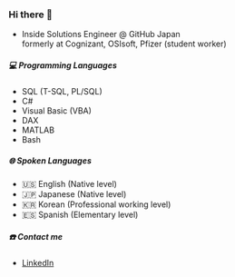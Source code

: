### Hi there :wave:

* Inside Solutions Engineer @ GitHub Japan  
formerly at Cognizant, OSIsoft, Pfizer (student worker)

##### :computer: Programming Languages
* SQL (T-SQL, PL/SQL)
* C#
* Visual Basic (VBA)
* DAX
* MATLAB
* Bash

##### :globe_with_meridians: Spoken Languages
* :us: English (Native level)
* :jp: Japanese (Native level)
* :kr: Korean (Professional working level)
* :es: Spanish (Elementary level)

##### :phone: Contact me
* [LinkedIn](https://www.linkedin.com/in/daniel-cho-97089775/)  

<!--
**dchomh/dchomh** is a ✨ _special_ ✨ repository because its `README.md` (this file) appears on your GitHub profile.

Here are some ideas to get you started:

- 🔭 I’m currently working on ...
- 🌱 I’m currently learning ...
- 👯 I’m looking to collaborate on ...
- 🤔 I’m looking for help with ...
- 💬 Ask me about ...
- 📫 How to reach me: ...
- 😄 Pronouns: ...
- ⚡ Fun fact: ...
-->
